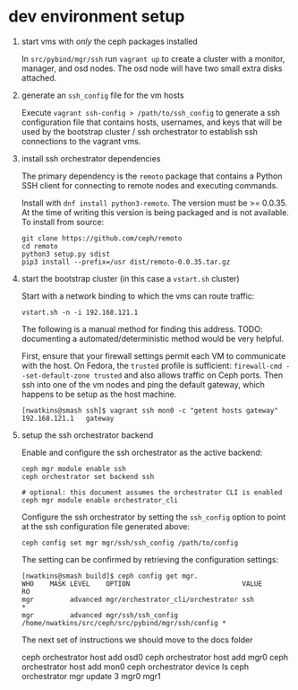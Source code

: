 # dev environment setup

1. start vms with _only_ the ceph packages installed

    In `src/pybind/mgr/ssh` run `vagrant up` to create a cluster with a monitor,
    manager, and osd nodes. The osd node will have two small extra disks attached.

2. generate an `ssh_config` file for the vm hosts

    Execute `vagrant ssh-config > /path/to/ssh_config` to generate a ssh
    configuration file that contains hosts, usernames, and keys that will be used by
    the bootstrap cluster / ssh orchestrator to establish ssh connections to the
    vagrant vms.

3. install ssh orchestrator dependencies

    The primary dependency is the `remoto` package that contains a Python SSH client
    for connecting to remote nodes and executing commands.
    
    Install with `dnf install python3-remoto`. The version must be >= 0.0.35. At the
    time of writing this version is being packaged and is not available. To install
    from source:
    
    ```
    git clone https://github.com/ceph/remoto
    cd remoto
    python3 setup.py sdist
    pip3 install --prefix=/usr dist/remoto-0.0.35.tar.gz
    ```

4. start the bootstrap cluster (in this case a `vstart.sh` cluster)

    Start with a network binding to which the vms can route traffic:
    
      `vstart.sh -n -i 192.168.121.1`
    
    The following is a manual method for finding this address. TODO: documenting a
    automated/deterministic method would be very helpful.
    
    First, ensure that your firewall settings permit each VM to communicate with the
    host.  On Fedora, the `trusted` profile is sufficient: `firewall-cmd
    --set-default-zone trusted` and also allows traffic on Ceph ports. Then ssh into
    one of the vm nodes and ping the default gateway, which happens to be setup as
    the host machine.
    
    ```
    [nwatkins@smash ssh]$ vagrant ssh mon0 -c "getent hosts gateway"
    192.168.121.1   gateway
    ```

5. setup the ssh orchestrator backend

    Enable and configure the ssh orchestrator as the active backend:
    
    ```
    ceph mgr module enable ssh
    ceph orchestrator set backend ssh
    
    # optional: this document assumes the orchestrator CLI is enabled
    ceph mgr module enable orchestrator_cli
    ```
    
    Configure the ssh orchestrator by setting the `ssh_config` option to point at
    the ssh configuration file generated above:
    
    ```
    ceph config set mgr mgr/ssh/ssh_config /path/to/config
    ```
    
    The setting can be confirmed by retrieving the configuration settings:
    
    ```
    [nwatkins@smash build]$ ceph config get mgr.
    WHO    MASK LEVEL    OPTION                            VALUE                                             RO
    mgr         advanced mgr/orchestrator_cli/orchestrator ssh                                               *
    mgr         advanced mgr/ssh/ssh_config                /home/nwatkins/src/ceph/src/pybind/mgr/ssh/config *
    ```
    
    The next set of instructions we should move to the docs folder
    
    ceph orchestrator host add osd0
    ceph orchestrator host add mgr0
    ceph orchestrator host add mon0
    ceph orchestrator device ls
    ceph orchestrator mgr update 3 mgr0 mgr1
